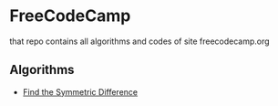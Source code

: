 # FreeCodeCamp
that repo contains all algorithms and codes of site freecodecamp.org

## Algorithms
- [Find the Symmetric Difference](https://github.com/marlonklc/FreeCodeCamp/Algorithms/find-the-symmetric-difference.js) 